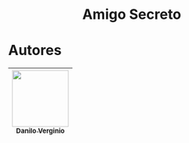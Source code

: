 <h1 align="center"> Amigo Secreto </h1>

# Autores

| [<img loading="lazy" src="https://avatars.githubusercontent.com/u/88066389?v=4" width=115><br><sub>Danilo Verginio</sub>](https://github.com/Daniloel) |     
| :---: | 
